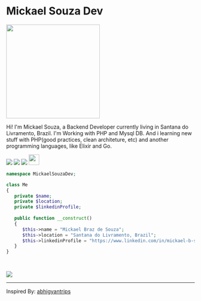 <h1>
  <b>Mickael Souza Dev</b>
</h1>

<img src="https://mickaelsouzadev.github.io/img/octocat-1676051050333.png" width="250">

Hi! I'm Mickael Souza, a Backend Developer currently living in Santana do Livramento, Brazil. I'm Working with PHP and Mysql DB.
And i learning new stuff with PHP(good practices, clean architeture, etc) and another programming languages, like Elixir and Go.


<p>
  <img src="https://img.shields.io/badge/PHP-777BB4?style=for-the-badge&logo=php&logoColor=white">
  <img src="https://img.shields.io/badge/go-%2300ADD8.svg?style=for-the-badge&logo=go&logoColor=white">
  <img src="https://img.shields.io/badge/Git-E34F26?style=for-the-badge&logo=git&logoColor=white">
  <img height="28" src="https://img.shields.io/badge/MySQL-00000F?style=for-the-badge&logo=mysql&logoColor=white">
</p>

```php
namespace MickaelSouzaDev;

class Me
{
   private $name;
   private $location;
   private $linkedinProfile;
   
   public function __construct()
   {
      $this->name = "Mickael Braz de Souza";
      $this->location = "Santana do Livramento, Brazil";
      $this->linkedinProfile = "https://www.linkedin.com/in/mickael-b-souza/";
   }
}
    
 
```

  <a href="https://open.spotify.com/user/22obtwqmgctpb476gd7po7mdi">
    <img src="https://spotify-github-profile.vercel.app/api/view?uid=22obtwqmgctpb476gd7po7mdi&cover_image=true&theme=novatorem&bar_color=53b14f&bar_color_cover=false">
  </a>


------

Inspired By: [abhigyantrips](https://github.com/abhigyantrips)



